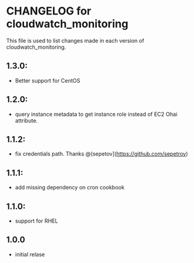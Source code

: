 # CHANGELOG for cloudwatch_monitoring

This file is used to list changes made in each version of cloudwatch_monitoring.

## 1.3.0:
* Better support for CentOS

## 1.2.0:
* query instance metadata to get instance role instead of EC2 Ohai attribute.

## 1.1.2:
* fix credentials path. Thanks @(sepetov](https://github.com/sepetrov)

## 1.1.1:
* add missing dependency on cron cookbook

## 1.1.0:
* support for RHEL

## 1.0.0
* initial relase
